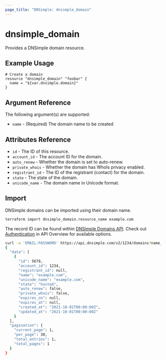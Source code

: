 ```yaml
---
page_title: "DNSimple: dnsimple_domain"
---
```


# dnsimple\_domain

Provides a DNSimple domain resource.

## Example Usage

```hcl
# Create a domain
resource "dnsimple_domain" "foobar" {
  name = "${var.dnsimple.domain}"
}
```

## Argument Reference

The following argument(s) are supported:

- `name` - (Required) The domain name to be created

## Attributes Reference

- `id` - The ID of this resource.
- `account_id` - The account ID for the domain.
- `auto_renew` - Whether the domain is set to auto-renew.
- `private_whois` - Whether the domain has WhoIs privacy enabled.
- `registrant_id` - The ID of the registrant (contact) for the domain.
- `state` - The state of the domain.
- `unicode_name` - The domain name in Unicode format.

## Import

DNSimple domains can be imported using their domain name.

```bash
terraform import dnsimple_domain.resource_name example.com
```

The record ID can be found within [DNSimple Domains API](https://developer.dnsimple.com/v2/domains/#listDomains). Check out [Authentication](https://developer.dnsimple.com/v2/#authentication) in API Overview for available options.

```bash
curl -u 'EMAIL:PASSWORD' https://api.dnsimple.com/v2/1234/domains?name_like=example.com | jq
{
  "data": [
    {
      "id": 5678,
      "account_id": 1234,
      "registrant_id": null,
      "name": "example.com",
      "unicode_name": "example.com",
      "state": "hosted",
      "auto_renew": false,
      "private_whois": false,
      "expires_on": null,
      "expires_at": null,
      "created_at": "2021-10-01T00:00:00Z",
      "updated_at": "2021-10-01T00:00:00Z"
    }
  ],
  "pagination": {
    "current_page": 1,
    "per_page": 30,
    "total_entries": 1,
    "total_pages": 1
  }
}
```
